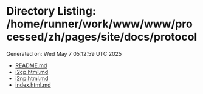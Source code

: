 # Directory Listing: /home/runner/work/www/www/processed/zh/pages/site/docs/protocol
Generated on: Wed May  7 05:12:59 UTC 2025

- [README.md](README.md)
- [i2cp.html.md](i2cp.html.md)
- [i2np.html.md](i2np.html.md)
- [index.html.md](index.html.md)
